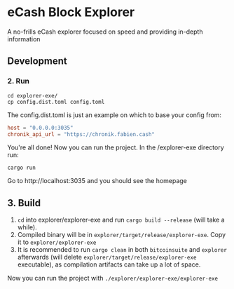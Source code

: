 # eCash Block Explorer

A no-frills eCash explorer focused on speed and providing in-depth information

## Development

### 2. Run

```
cd explorer-exe/
cp config.dist.toml config.toml
```

The config.dist.toml is just an example on which to base your config from:

```toml
host = "0.0.0.0:3035"
chronik_api_url = "https://chronik.fabien.cash"
```

You're all done! Now you can run the project.
In the /explorer-exe directory run:

```
cargo run
```

Go to http://localhost:3035 and you should see the homepage

## 3. Build

1. `cd` into explorer/explorer-exe and run `cargo build --release` (will take a while).
2. Compiled binary will be in `explorer/target/release/explorer-exe`. Copy it to `explorer/explorer-exe`
3. It is recommended to run `cargo clean` in both `bitcoinsuite` and `explorer` afterwards (will delete `explorer/target/release/explorer-exe` executable), as compilation artifacts can take up a lot of space.

Now you can run the project with `./explorer/explorer-exe/explorer-exe`
